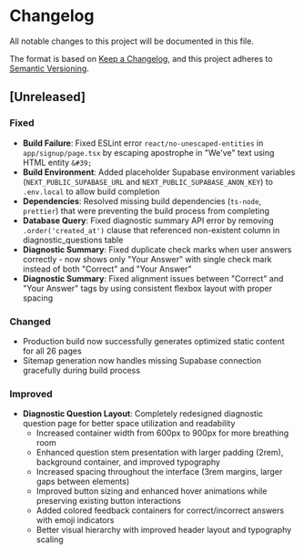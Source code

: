 # Changelog

All notable changes to this project will be documented in this file.

The format is based on [Keep a Changelog](https://keepachangelog.com/en/1.0.0/),
and this project adheres to [Semantic Versioning](https://semver.org/spec/v2.0.0.html).

## [Unreleased]

### Fixed
- **Build Failure**: Fixed ESLint error `react/no-unescaped-entities` in `app/signup/page.tsx` by escaping apostrophe in "We've" text using HTML entity `&#39;`
- **Build Environment**: Added placeholder Supabase environment variables (`NEXT_PUBLIC_SUPABASE_URL` and `NEXT_PUBLIC_SUPABASE_ANON_KEY`) to `.env.local` to allow build completion
- **Dependencies**: Resolved missing build dependencies (`ts-node`, `prettier`) that were preventing the build process from completing
- **Database Query**: Fixed diagnostic summary API error by removing `.order('created_at')` clause that referenced non-existent column in diagnostic_questions table
- **Diagnostic Summary**: Fixed duplicate check marks when user answers correctly - now shows only "Your Answer" with single check mark instead of both "Correct" and "Your Answer"
- **Diagnostic Summary**: Fixed alignment issues between "Correct" and "Your Answer" tags by using consistent flexbox layout with proper spacing

### Changed
- Production build now successfully generates optimized static content for all 26 pages
- Sitemap generation now handles missing Supabase connection gracefully during build process

### Improved
- **Diagnostic Question Layout**: Completely redesigned diagnostic question page for better space utilization and readability
  - Increased container width from 600px to 900px for more breathing room
  - Enhanced question stem presentation with larger padding (2rem), background container, and improved typography
  - Increased spacing throughout the interface (3rem margins, larger gaps between elements)
  - Improved button sizing and enhanced hover animations while preserving existing button interactions
  - Added colored feedback containers for correct/incorrect answers with emoji indicators
  - Better visual hierarchy with improved header layout and typography scaling